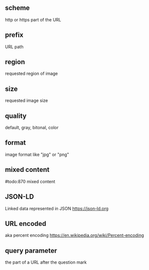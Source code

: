 ## scheme
http or https part of the URL

## prefix
URL path

## region
requested region of image

## size
requested image size

## quality
default, gray, bitonal, color

## format
image format like "jpg" or "png"

## mixed content
#todo:870 mixed content

## JSON-LD
Linked data represented in JSON https://json-ld.org

## URL encoded
aka percent encoding https://en.wikipedia.org/wiki/Percent-encoding

## query parameter
the part of a URL after the question mark

<!-- #todo:340 alphabetize the glossary -->
